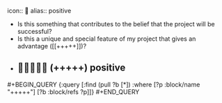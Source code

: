 icon:: 🔋
alias:: positive

- Is this something that contributes to the belief that the project will be successful?
- Is this a unique and special feature of my project that gives an advantage ([[+++++]])?
- ## 🔋🔋🔋🔋🔋 (+++++) positive
#+BEGIN_QUERY
{:query [:find (pull ?b [*])
         :where
         [?p :block/name "+++++"]
         [?b :block/refs ?p]]}
#+END_QUERY

